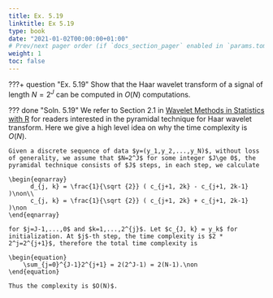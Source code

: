 ```yaml
---
title: Ex. 5.19
linktitle: Ex 5.19
type: book
date: "2021-01-02T00:00:00+01:00"
# Prev/next pager order (if `docs_section_pager` enabled in `params.toml`)
weight: 1
toc: false
---
```

???+ question "Ex. 5.19"
    Show that the Haar wavelet transform of a signal of length $N=2^J$ can be computed in $O(N)$ computations.

??? done "Soln. 5.19"
    We refer to Section 2.1 in [Wavelet Methods in Statistics with R](https://link.springer.com/book/10.1007/978-0-387-75961-6) for readers interested in the pyramidal technique for Haar wavelet transform. Here we give a high level idea on why the time complexity is $O(N)$.

	Given a discrete sequence of data $y=(y_1,y_2,...,y_N)$, without loss of generality, we assume that $N=2^J$ for some integer $J\ge 0$, the pyramidal technique consists of $J$ steps, in each step, we calculate
	
    \begin{eqnarray}
	      d_{j, k} = \frac{1}{\sqrt {2}} ( c_{j+1, 2k} - c_{j+1, 2k-1} )\non\\
	      c_{j, k} = \frac{1}{\sqrt {2}} ( c_{j+1, 2k} + c_{j+1, 2k-1} )\non
	\end{eqnarray}  
	
    for $j=J-1,...,0$ and $k=1,...,2^{j}$. Let $c_{J, k} = y_k$ for initialization. At $j$-th step, the time complexity is $2 * 2^j=2^{j+1}$, therefore the total time complexity is
	
    \begin{equation}
		\sum_{j=0}^{J-1}2^{j+1} = 2(2^J-1) = 2(N-1).\non 
	\end{equation}
	
    Thus the complexity is $O(N)$.